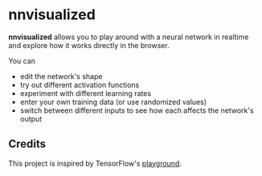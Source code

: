 # nnvisualized
**nnvisualized** allows you to play around with a neural network in realtime and explore how it works directly in the browser.

You can
- edit the network's shape
- try out different activation functions
- experiment with different learning rates
- enter your own training data (or use randomized values)
- switch between different inputs to see how each affects the network's output

## Credits
This project is inspired by TensorFlow's [playground](https://playground.tensorflow.org).
